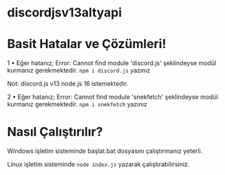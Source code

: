 # discordjsv13altyapi

Basit Hatalar ve Çözümleri!
=================
1 • Eğer hatanız;
Error: Cannot find module 'discord.js'
şeklindeyse modül kurmanız gerekmektedir.
`npm i discord.js` yazınız

Not: discord.js v13 node.js 16 istemektedir.

2 • Eğer hatanız;
Error: Cannot find module 'snekfetch'
şeklindeyse modül kurmanız gerekmektedir.
`npm i snekfetch` yazınız
 
Nasıl Çalıştırılır?
=================
Windows işletim sisteminde başlat.bat dosyasını çalıştırmanız yeterli.


Linux işletim sisteminde `node index.js` yazarak çalıştırabilirsiniz.
